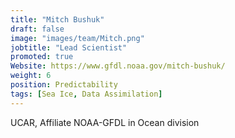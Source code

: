 ```yaml
---
title: "Mitch Bushuk"
draft: false
image: "images/team/Mitch.png"
jobtitle: "Lead Scientist"
promoted: true
Website: https://www.gfdl.noaa.gov/mitch-bushuk/
weight: 6
position: Predictability
tags: [Sea Ice, Data Assimilation]
---
```



UCAR, Affiliate NOAA-GFDL in Ocean division
